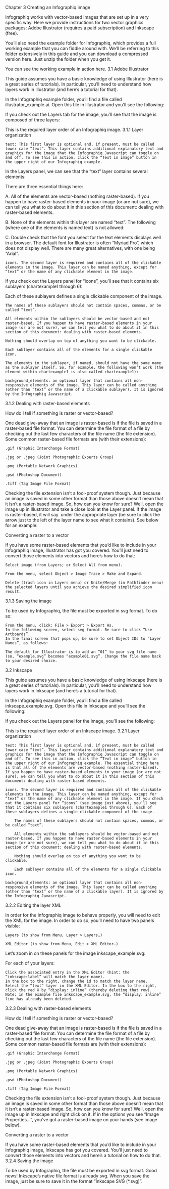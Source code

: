 
Chapter 3 Creating an Infographiq image

Infographiq works with vector-based images that are set up in a very specific way. Here we provide instructions for two vector graphics packages: Adobe Illustrator (requires a paid subscription) and Inkscape (free).

You’ll also need the example folder for Infographiq, which provides a full working example that you can fiddle around with. We’ll be referring to this folder extensively in this guide and you can download a compressed version here. Just unzip the folder when you get it.

You can see the working example in action here.
3.1 Adobe Illustrator

This guide assumes you have a basic knowledge of using Illustrator (here is a great series of tutorials). In particular, you’ll need to understand how layers work in Illustrator (and here’s a tutorial for that).

In the Infographiq example folder, you’ll find a file called illustrator_example.ai. Open this file in Illustrator and you’ll see the following:

If you check out the Layers tab for the image, you’ll see that the image is composed of three layers:

This is the required layer order of an Infographiq image.
3.1.1 Layer organization

    text: This first layer is optional and, if present, must be called lower case “text”. This layer contains additional explanatory text and graphics for the image that the Infographiq Javascript can toggle on and off. To see this in action, click the “Text in image” button in the upper right of our Infographiq example.

In the Layers panel, we can see that the “text” layer contains several elements:

There are three essential things here:

A. All of the elements are vector-based (nothing raster-based). If you happen to have raster-based elements in your image (or are not sure), we can tell you what to do about it in this section of this document: dealing with raster-based elements.

B. None of the elements within this layer are named “text”. The following (where one of the elements is named text) is not allowed:

C. Double check that the font you select for the text elements displays well in a browser. The default font for Illustrator is often “Myriad Pro”, which does not display well. There are many great alternatives, with one being “Arial”.

    icons. The second layer is required and contains all of the clickable elements in the image. This layer can be named anything, except for “text” or the name of any clickable element in the image.

If you check out the Layers panel for “icons”, you’ll see that it contains six sublayers (chartexample1 through 6):

Each of these sublayers defines a single clickable component of the image.

    The names of these sublayers should not contain spaces, commas, or be called “text”.

    All elements within the sublayers should be vector-based and not raster-based. If you happen to have raster-based elements in your image (or are not sure), we can tell you what to do about it in this section of this document: dealing with raster-based elements.

    Nothing should overlap on top of anything you want to be clickable.

    Each sublayer contains all of the elements for a single clickable icon.

    The elements in the sublayer, if named, should not have the same name as the sublayer itself. So, for example, the following won’t work (the element within chartexample1 is also called chartexample1):

    background_elements: an optional layer that contains all non-responsive elements of the image. This layer can be called anything (other than “text” or the name of a clickable sublayer). It is ignored by the Infographiq Javascript.

3.1.2 Dealing with raster-based elements

How do I tell if something is raster or vector-based?

One dead give-away that an image is raster-based is if the file is saved in a raster-based file format. You can determine the file format of a file by checking out the last few characters of the file name (the file extension). Some common raster-based file formats are (with their extensions):

    .gif (Graphic Interchange Format)

    .jpg or .jpeg (Joint Photographic Experts Group)

    .png (Portable Network Graphics)

    .psd (Photoshop Document)

    .tiff (Tag Image File Format)

Checking the file extension isn’t a fool-proof system though. Just because an image is saved in some other format than those above doesn’t mean that it isn’t a raster-based image. So, how can you know for sure? Well, open the image up in Illustrator and take a close look at the Layer panel. If the image is raster-based, it will say <Image> under the appropriate layer (be sure to click the arrow just to the left of the layer name to see what it contains). See below for an example:

Converting a raster to a vector

If you have some raster-based elements that you’d like to include in your Infographiq image, Illustrator has got you covered. You’ll just need to convert those elements into vectors and here’s how to do that:

    Select image (from Layers; or Select All from menu).

    From the menu, select Object > Image Trace > Make and Expand.

    Delete (trash icon in Layers menu) or Unite/Merge (in Pathfinder menu) the selected layers until you achieve the desired simplified icon result.

3.1.3 Saving the image

To be used by Infographiq, the file must be exported in svg format. To do so:

    From the menu, click: File > Export > Export As.
    In the following screen, select svg format. Be sure to click “Use Artboards”.
    In the final screen that pops up, be sure to set Object IDs to “Layer Names”, as follows:

    The default for Illustrator is to add an “01” to your svg file name (so, “example.svg” becomes “example01.svg”. Change the file name back to your desired choice.

3.2 Inkscape

This guide assumes you have a basic knowledge of using Inkscape (here is a great series of tutorials). In particular, you’ll need to understand how layers work in Inkscape (and here’s a tutorial for that).

In the Infographiq example folder, you’ll find a file called inkscape_example.svg. Open this file in Inkscape and you’ll see the following:

If you check out the Layers panel for the image, you’ll see the following:

This is the required layer order of an Inkscape image.
3.2.1 Layer organization

    text: This first layer is optional and, if present, must be called lower case “text”. This layer contains additional explanatory text and graphics for the image that the Infographiq Javascript can toggle on and off. To see this in action, click the “Text in image” button in the upper right of our Infographiq example. The essential thing here is that all of the elements are vector-based (nothing raster-based). If you happen to have raster-based elements in your image (or are not sure), we can tell you what to do about it in this section of this document: dealing with raster-based elements.

    icons. The second layer is required and contains all of the clickable elements in the image. This layer can be named anything, except for “text” or the name of any clickable element in the image. If you check out the Layers panel for “icons” (see image just above), you’ll see that it contains six sublayers (chartexample1 through 6). Each of these sublayers defines a single clickable component of the image.

        The names of these sublayers should not contain spaces, commas, or be called “text”.

        All elements within the sublayers should be vector-based and not raster-based. If you happen to have raster-based elements in your image (or are not sure), we can tell you what to do about it in this section of this document: dealing with raster-based elements.

        Nothing should overlap on top of anything you want to be clickable.

        Each sublayer contains all of the elements for a single clickable icon.

    background_elements: an optional layer that contains all non-responsive elements of the image. This layer can be called anything (other than “text” or the name of a clickable layer). It is ignored by the Infographiq Javascript.

3.2.2 Editing the layer XML

In order for the Infographiq image to behave properly, you will need to edit the XML for the image. In order to do so, you’ll need to have two panels visible:

    Layers (to show from Menu, Layer > Layers…)

    XML Editor (to show from Menu, Edit > XML Editor…)

Let’s zoom in on these panels for the image inkscape_example.svg:

For each of your layers:

    Click the associated entry in the XML Editor (hint: the “inkscape:label” will match the layer name).
    In the box to the right, change the id to match the layer name.
    Select the “text” layer in the XML Editor. In the box to the right, click the red X by “display: inline” (thereby deleting that row). Note: in the example file inkscape_example.svg, the “display: inline” line has already been deleted.

3.2.3 Dealing with raster-based elements

How do I tell if something is raster or vector-based?

One dead give-away that an image is raster-based is if the file is saved in a raster-based file format. You can determine the file format of a file by checking out the last few characters of the file name (the file extension). Some common raster-based file formats are (with their extensions):

    .gif (Graphic Interchange Format)

    .jpg or .jpeg (Joint Photographic Experts Group)

    .png (Portable Network Graphics)

    .psd (Photoshop Document)

    .tiff (Tag Image File Format)

Checking the file extension isn’t a fool-proof system though. Just because an image is saved in some other format than those above doesn’t mean that it isn’t a raster-based image. So, how can you know for sure? Well, open the image up in Inkscape and right click on it. If in the options you see “Image Properties…”, you’ve got a raster-based image on your hands (see image below).

Converting a raster to a vector

If you have some raster-based elements that you’d like to include in your Infographiq image, Inkscape has got you covered. You’ll just need to convert those elements into vectors and here’s a tutorial on how to do that.
3.2.4 Saving the image

To be used by Infographiq, the file must be exported in svg format. Good news! Inkscape’s native file format is already svg. When you save the image, just be sure to save it in the format “Inkscape SVG (*.svg)”.
